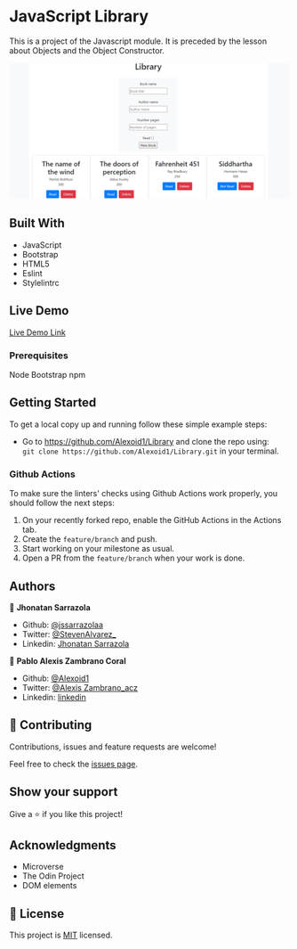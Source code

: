 # JavaScript Library
 This is a project of the Javascript module. It is preceded by the lesson about Objects and the Object Constructor.

![screenshot](./img/image.png)


## Built With

- JavaScript
- Bootstrap
- HTML5
- Eslint
- Stylelintrc

## Live Demo
[Live Demo Link](https://alexoid1.github.io/Library/)
 

### Prerequisites

Node 
Bootstrap
npm

## Getting Started

To get a local copy up and running follow these simple example steps:

- Go to https://github.com/Alexoid1/Library and clone the repo using: <br>
`git clone https://github.com/Alexoid1/Library.git` in your terminal.

### Github Actions

To make sure the linters' checks using Github Actions work properly, you should follow the next steps:

1. On your recently forked repo, enable the GitHub Actions in the Actions tab.
2. Create the `feature/branch` and push.
3. Start working on your milestone as usual.
4. Open a PR from the `feature/branch` when your work is done.


## Authors

👤 **Jhonatan Sarrazola**
- Github: [@jssarrazolaa](https://github.com/jssarrazolaa)
- Twitter: [@StevenAlvarez_](https://twitter.com/StevenAlvarez_)
- Linkedin: [Jhonatan Sarrazola](https://www.linkedin.com/in/jhonatan-sarrazola-6a46a01a5/)

👤 **Pablo Alexis Zambrano Coral**
- Github: [@Alexoid1](https://github.com/Alexoid1)
- Twitter: [@Alexis Zambrano_acz](https://twitter.com/pablo_acz)
- Linkedin: [linkedin](https://www.linkedin.com/in/pablo-alexis-zambrano-coral-7a614a189/)

## 🤝 Contributing

Contributions, issues and feature requests are welcome!

Feel free to check the [issues page](https://github.com/Alexoid1/Library/issues).

## Show your support

Give a ⭐️ if you like this project!

## Acknowledgments

- Microverse
- The Odin Project
- DOM elements

## 📝 License

This project is [MIT](lic.url) licensed.

